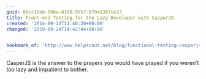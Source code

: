 ```yaml
---
guid: 8bcc15eb-59ba-4168-9557-070a1397ce33
title: Front-end Testing for the Lazy Developer with CasperJS
created: '2014-09-22T11:40:20+00:00'
changed: '2019-09-24T14:42:44+00:00'


bookmark_of: 'http://www.helpscout.net/blog/functional-testing-casperjs/'
---
```



CasperJS is the answer to the prayers you would have prayed if you weren’t too lazy and impatient to bother.
